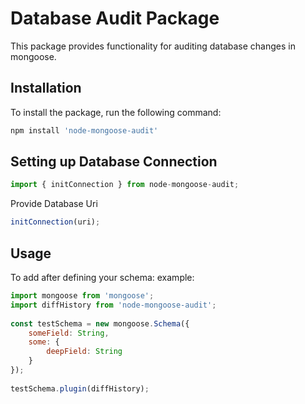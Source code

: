 # Database Audit Package

This package provides functionality for auditing database changes in mongoose.

## Installation

To install the package, run the following command:

```bash
npm install 'node-mongoose-audit'
```

## Setting up Database Connection

```js
import { initConnection } from node-mongoose-audit; 
```
Provide Database Uri
```js
initConnection(uri);
```

## Usage 
To add after defining your schema:
example: 
```js
import mongoose from 'mongoose';
import diffHistory from 'node-mongoose-audit';
 
const testSchema = new mongoose.Schema({
    someField: String,
    some: {
        deepField: String
    }
});
 
testSchema.plugin(diffHistory);
```

